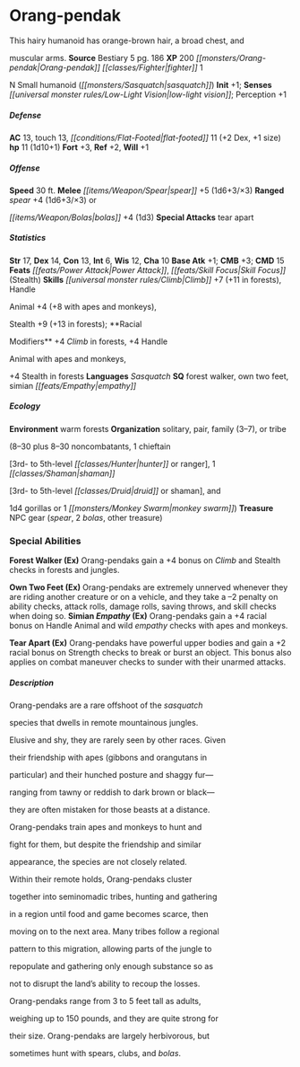 ﻿---
cssclass: [monsters]

---

# Orang-pendak
This hairy humanoid has orange-brown hair, a broad chest, and

muscular arms.
**Source** Bestiary 5 pg. 186
**XP** 200
_[[monsters/Orang-pendak|Orang-pendak]]_ _[[classes/Fighter|fighter]]_ 1

N Small humanoid (_[[monsters/Sasquatch|sasquatch]]_)
**Init** +1; **Senses** _[[universal monster rules/Low-Light Vision|low-light vision]]_; Perception +1

##### Defense

**AC** 13, touch 13, _[[conditions/Flat-Footed|flat-footed]]_ 11 (+2 Dex, +1 size)
**hp** 11 (1d10+1)
**Fort** +3, **Ref** +2, **Will** +1

##### Offense
**Speed** 30 ft.
**Melee** _[[items/Weapon/Spear|spear]]_ +5 (1d6+3/×3)
**Ranged** _spear_ +4 (1d6+3/×3) or

_[[items/Weapon/Bolas|bolas]]_ +4 (1d3)
**Special Attacks** tear apart

##### Statistics
**Str** 17, **Dex** 14, **Con** 13, **Int** 6, **Wis** 12, **Cha** 10
**Base Atk** +1; **CMB** +3; **CMD** 15
**Feats** _[[feats/Power Attack|Power Attack]]_, _[[feats/Skill Focus|Skill Focus]]_ (Stealth)
**Skills** _[[universal monster rules/Climb|Climb]]_ +7 (+11 in forests), Handle

Animal +4 (+8 with apes and monkeys),

Stealth +9 (+13 in forests); **Racial

Modifiers** +4 _Climb_ in forests, +4 Handle

Animal with apes and monkeys,

+4 Stealth in forests
**Languages** _Sasquatch_
**SQ** forest walker, own two feet, simian _[[feats/Empathy|empathy]]_

##### Ecology

**Environment** warm forests
**Organization** solitary, pair, family (3–7), or tribe

(8–30 plus 8–30 noncombatants, 1 chieftain

[3rd- to 5th-level _[[classes/Hunter|hunter]]_ or ranger], 1 _[[classes/Shaman|shaman]]_

[3rd- to 5th-level _[[classes/Druid|druid]]_ or shaman], and

1d4 gorillas or 1 _[[monsters/Monkey Swarm|monkey swarm]]_)
**Treasure** NPC gear (_spear_, 2 _bolas_, other treasure)

### Special Abilities

**Forest Walker (Ex)** Orang-pendaks gain a +4 bonus on _Climb_ and Stealth checks in forests and jungles.

**Own Two Feet (Ex)** Orang-pendaks are extremely unnerved whenever they are riding another creature or on a vehicle, and they take a –2 penalty on ability checks, attack rolls, damage rolls, saving throws, and skill checks when doing so.
**Simian _Empathy_ (Ex)** Orang-pendaks gain a +4 racial bonus on Handle Animal and wild _empathy_ checks with apes and monkeys.

**Tear Apart (Ex)** Orang-pendaks have powerful upper bodies and gain a +2 racial bonus on Strength checks to break or burst an object. This bonus also applies on combat maneuver checks to sunder with their unarmed attacks.

##### Description

Orang-pendaks are a rare offshoot of the _sasquatch_

species that dwells in remote mountainous jungles.

Elusive and shy, they are rarely seen by other races. Given

their friendship with apes (gibbons and orangutans in

particular) and their hunched posture and shaggy fur—

ranging from tawny or reddish to dark brown or black—

they are often mistaken for those beasts at a distance.

Orang-pendaks train apes and monkeys to hunt and

fight for them, but despite the friendship and similar

appearance, the species are not closely related.

Within their remote holds, Orang-pendaks cluster

together into seminomadic tribes, hunting and gathering

in a region until food and game becomes scarce, then

moving on to the next area. Many tribes follow a regional

pattern to this migration, allowing parts of the jungle to

repopulate and gathering only enough substance so as

not to disrupt the land’s ability to recoup the losses.

Orang-pendaks range from 3 to 5 feet tall as adults,

weighing up to 150 pounds, and they are quite strong for

their size. Orang-pendaks are largely herbivorous, but

sometimes hunt with spears, clubs, and _bolas_.